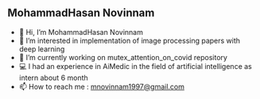 ## MohammadHasan Novinnam
- 👋 Hi, I’m MohammadHasan Novinnam
- 👀 I’m interested in implementation of image processing papers with deep learning
- 🌱 I’m currently working on mutex_attention_on_covid repository
- 💻 I had an experience in AiMedic in the field of artificial intelligence as intern about 6 month
- 📫 How to reach me : mnovinnam1997@gmail.com
